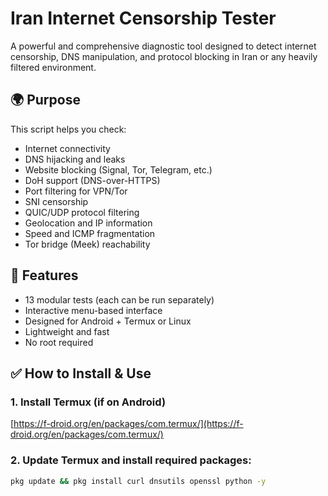 # Iran Internet Censorship Tester

A powerful and comprehensive diagnostic tool designed to detect internet censorship, DNS manipulation, and protocol blocking in Iran or any heavily filtered environment.

## 🌍 Purpose

This script helps you check:
- Internet connectivity
- DNS hijacking and leaks
- Website blocking (Signal, Tor, Telegram, etc.)
- DoH support (DNS-over-HTTPS)
- Port filtering for VPN/Tor
- SNI censorship
- QUIC/UDP protocol filtering
- Geolocation and IP information
- Speed and ICMP fragmentation
- Tor bridge (Meek) reachability

## 🧩 Features

- 13 modular tests (each can be run separately)
- Interactive menu-based interface
- Designed for Android + Termux or Linux
- Lightweight and fast
- No root required

## ✅ How to Install & Use

### 1. Install Termux (if on Android)
[https://f-droid.org/en/packages/com.termux/](https://f-droid.org/en/packages/com.termux/)

### 2. Update Termux and install required packages:

```bash
pkg update && pkg install curl dnsutils openssl python -y
